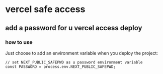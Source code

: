 # vercel safe access
## add a password for u vercel access deploy
### how to use
Just choose to add an environment variable when you deploy the project:
```
// set NEXT_PUBLIC_SAFEPWD as u password environment variable
const PASSWORD = process.env.NEXT_PUBLIC_SAFEPWD;
```
